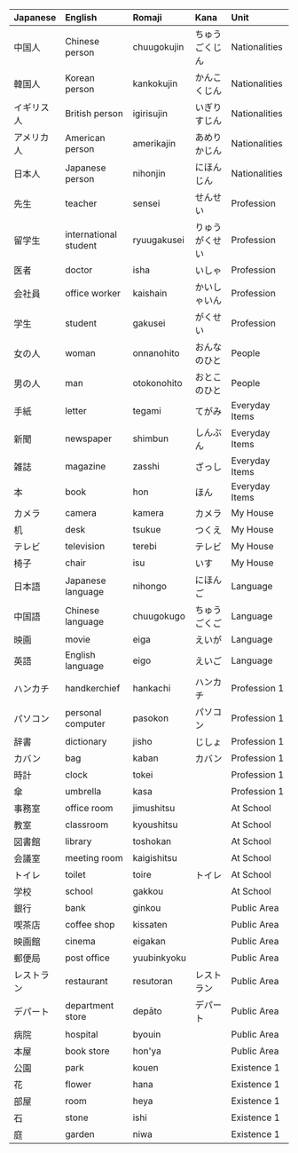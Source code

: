 |Japanese|English|Romaji|Kana|Unit|
|:---|:---|:---|:---|:---|
|中国人|Chinese person|chuugokujin|ちゅうごくじん|Nationalities|
|韓国人|Korean person|kankokujin|かんこくじん|Nationalities|
|イギリス人|British person|igirisujin|いぎりすじん|Nationalities|
|アメリカ人|American person|amerikajin|あめりかじん|Nationalities|
|日本人|Japanese person|nihonjin|にほんじん|Nationalities|
|先生|teacher|sensei|せんせい|Profession|
|留学生|international student|ryuugakusei|りゅうがくせい|Profession|
|医者|doctor|isha|いしゃ|Profession|
|会社員|office worker|kaishain|かいしゃいん|Profession|
|学生|student|gakusei|がくせい|Profession|
|女の人|woman|onnanohito|おんなのひと|People|
|男の人|man|otokonohito|おとこのひと|People|
|手紙|letter|tegami|てがみ|Everyday Items|
|新聞|newspaper|shimbun|しんぶん|Everyday Items|
|雑誌|magazine|zasshi|ざっし|Everyday Items|
|本|book|hon|ほん|Everyday Items|
|カメラ|camera|kamera|カメラ|My House|
|机|desk|tsukue|つくえ|My House|
|テレビ|television|terebi|テレビ|My House|
|椅子|chair|isu|いす|My House|
|日本語|Japanese language|nihongo|にほんご|Language|
|中国語|Chinese language|chuugokugo|ちゅうごくご|Language|
|映画|movie|eiga|えいが|Language|
|英語|English language|eigo|えいご|Language|
|ハンカチ|handkerchief|hankachi|ハンカチ|Profession 1|
|パソコン|personal computer|pasokon|パソコン|Profession 1|
|辞書|dictionary|jisho|じしょ|Profession 1|
|カバン|bag|kaban|カバン|Profession 1|
|時計|clock|tokei||Profession 1|
|傘|umbrella|kasa||Profession 1|
|事務室|office room|jimushitsu||At School|
|教室|classroom|kyoushitsu||At School|
|図書館|library|toshokan||At School|
|会議室|meeting room|kaigishitsu||At School|
|トイレ|toilet|toire|トイレ|At School|
|学校|school|gakkou||At School|
|銀行|bank|ginkou||Public Area|
|喫茶店|coffee shop|kissaten||Public Area|
|映画館|cinema|eigakan||Public Area|
|郵便局|post office|yuubinkyoku||Public Area|
|レストラン|restaurant|resutoran|レストラン|Public Area|
|デパート|department store|depāto|デパート|Public Area|
|病院|hospital|byouin||Public Area|
|本屋|book store|hon'ya||Public Area|
|公園|park|kouen||Existence 1|
|花|flower|hana||Existence 1|
|部屋|room|heya||Existence 1|
|石|stone|ishi||Existence 1|
|庭|garden|niwa||Existence 1|